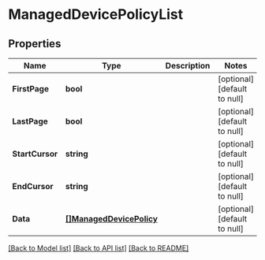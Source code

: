 # ManagedDevicePolicyList

## Properties
Name | Type | Description | Notes
------------ | ------------- | ------------- | -------------
**FirstPage** | **bool** |  | [optional] [default to null]
**LastPage** | **bool** |  | [optional] [default to null]
**StartCursor** | **string** |  | [optional] [default to null]
**EndCursor** | **string** |  | [optional] [default to null]
**Data** | [**[]ManagedDevicePolicy**](ManagedDevicePolicy.md) |  | [optional] [default to null]

[[Back to Model list]](../README.md#documentation-for-models) [[Back to API list]](../README.md#documentation-for-api-endpoints) [[Back to README]](../README.md)

